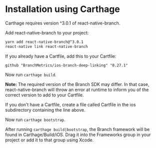 # Installation using Carthage

Carthage requires version ^3.0.1 of react-native-branch.

Add react-native-branch to your project:

```bash
yarn add react-native-branch@^3.0.1
react-native link react-native-branch
```

If you already have a Cartfile, add this to your Cartfile:

```
github "BranchMetrics/ios-branch-deep-linking" "0.27.1"
```

Now run `carthage build`.

**Note:** The required version of the Branch SDK may differ. In that case,
react-native-branch will throw an error at runtime to inform you of the
correct version to add to your Cartfile.

If you don't have a Cartfile, create a file called Cartfile in the ios
subdirectory containing the line above.

Now run `carthage bootstrap`.

After running `carthage build|bootstrap`, the Branch framework will be found in
Carthage/Build/iOS. Drag it into the Frameworks group in your project or add it
to that group using Xcode.
